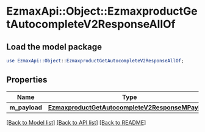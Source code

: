 # EzmaxApi::Object::EzmaxproductGetAutocompleteV2ResponseAllOf

## Load the model package
```perl
use EzmaxApi::Object::EzmaxproductGetAutocompleteV2ResponseAllOf;
```

## Properties
Name | Type | Description | Notes
------------ | ------------- | ------------- | -------------
**m_payload** | [**EzmaxproductGetAutocompleteV2ResponseMPayload**](EzmaxproductGetAutocompleteV2ResponseMPayload.md) |  | 

[[Back to Model list]](../README.md#documentation-for-models) [[Back to API list]](../README.md#documentation-for-api-endpoints) [[Back to README]](../README.md)


